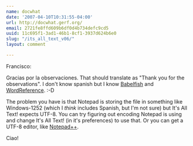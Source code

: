 ```yaml
---
name: docwhat
date: '2007-04-10T10:31:55-04:00'
url: http://docwhat.gerf.org/
email: 2721fe8ffd609b6df0d4b734defc9cd5
uuid: 11c695f1-3ad1-46b1-8cf1-3937d624b6e0
slug: "/its_all_text_v06/"
layout: comment

---
```


Francisco:

Gracias por la observaciones. That should translate as "Thank you for the observations".  I don't know spanish but I know <a href="http://babelfish.altavista.com" rel="nofollow">Babelfish</a> and <a href="http://www.wordreference.com/es/translation.asp?tranword=feedback" rel="nofollow">WordReference</a>. :-D

The problem you have is that Notepad is storing the file in something like Windows-1252 (which I <em>think</em> includes Spanish, but I'm not sure) but It's All Text! expects UTF-8.  You can try figuring out encoding Notepad is using and change It's All Text! (in it's preferences) to use that.  Or you can get a UTF-8 editor, like <a href="http://notepad-plus.sourceforge.net/" rel="nofollow">Notepad++</a>.

Ciao!
